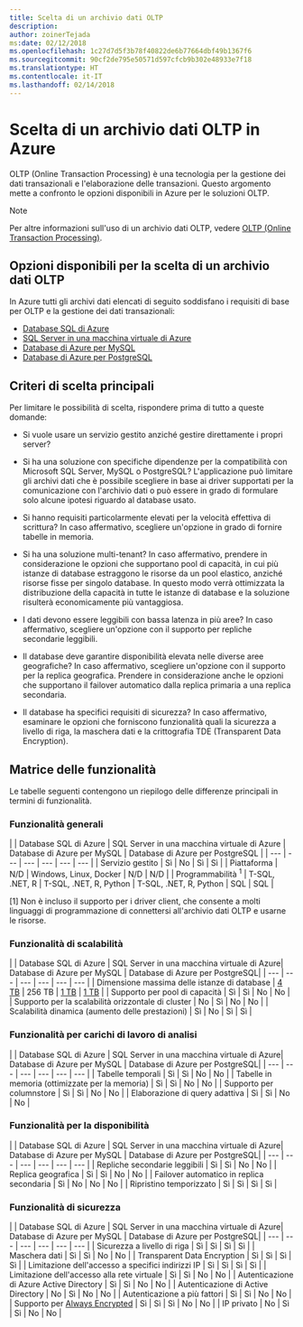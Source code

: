 ```yaml
---
title: Scelta di un archivio dati OLTP
description: 
author: zoinerTejada
ms:date: 02/12/2018
ms.openlocfilehash: 1c27d7d5f3b78f40822de6b77664dbf49b1367f6
ms.sourcegitcommit: 90cf2de795e50571d597cfcb9b302e48933e7f18
ms.translationtype: HT
ms.contentlocale: it-IT
ms.lasthandoff: 02/14/2018
---
```

# <a name="choosing-an-oltp-data-store-in-azure"></a>Scelta di un archivio dati OLTP in Azure

OLTP (Online Transaction Processing) è una tecnologia per la gestione dei dati transazionali e l'elaborazione delle transazioni. Questo argomento mette a confronto le opzioni disponibili in Azure per le soluzioni OLTP.

> [!NOTE]
> Per altre informazioni sull'uso di un archivio dati OLTP, vedere [OLTP (Online Transaction Processing)](../scenarios/online-analytical-processing.md).

## <a name="what-are-your-options-when-choosing-an-oltp-data-store"></a>Opzioni disponibili per la scelta di un archivio dati OLTP

In Azure tutti gli archivi dati elencati di seguito soddisfano i requisiti di base per OLTP e la gestione dei dati transazionali:

- [Database SQL di Azure](/azure/sql-database/)
- [SQL Server in una macchina virtuale di Azure](/azure/virtual-machines/windows/sql/virtual-machines-windows-sql-server-iaas-overview?toc=%2Fazure%2Fvirtual-machines%2Fwindows%2Ftoc.json)
- [Database di Azure per MySQL](/azure/mysql/)
- [Database di Azure per PostgreSQL](/azure/postgresql/)

## <a name="key-selection-criteria"></a>Criteri di scelta principali

Per limitare le possibilità di scelta, rispondere prima di tutto a queste domande:

- Si vuole usare un servizio gestito anziché gestire direttamente i propri server?

- Si ha una soluzione con specifiche dipendenze per la compatibilità con Microsoft SQL Server, MySQL o PostgreSQL? L'applicazione può limitare gli archivi dati che è possibile scegliere in base ai driver supportati per la comunicazione con l'archivio dati o può essere in grado di formulare solo alcune ipotesi riguardo al database usato.

- Si hanno requisiti particolarmente elevati per la velocità effettiva di scrittura? In caso affermativo, scegliere un'opzione in grado di fornire tabelle in memoria. 

- Si ha una soluzione multi-tenant? In caso affermativo, prendere in considerazione le opzioni che supportano pool di capacità, in cui più istanze di database estraggono le risorse da un pool elastico, anziché risorse fisse per singolo database. In questo modo verrà ottimizzata la distribuzione della capacità in tutte le istanze di database e la soluzione risulterà economicamente più vantaggiosa.

- I dati devono essere leggibili con bassa latenza in più aree? In caso affermativo, scegliere un'opzione con il supporto per repliche secondarie leggibili.

- Il database deve garantire disponibilità elevata nelle diverse aree geografiche? In caso affermativo, scegliere un'opzione con il supporto per la replica geografica. Prendere in considerazione anche le opzioni che supportano il failover automatico dalla replica primaria a una replica secondaria.

- Il database ha specifici requisiti di sicurezza? In caso affermativo, esaminare le opzioni che forniscono funzionalità quali la sicurezza a livello di riga, la maschera dati e la crittografia TDE (Transparent Data Encryption).

## <a name="capability-matrix"></a>Matrice delle funzionalità

Le tabelle seguenti contengono un riepilogo delle differenze principali in termini di funzionalità.

### <a name="general-capabilities"></a>Funzionalità generali 
| | Database SQL di Azure | SQL Server in una macchina virtuale di Azure | Database di Azure per MySQL | Database di Azure per PostgreSQL |
| --- | --- | --- | --- | --- | --- |
| Servizio gestito | Sì | No  | Sì | Sì |
| Piattaforma | N/D | Windows, Linux, Docker | N/D | N/D |
| Programmabilità <sup>1</sup> | T-SQL, .NET, R | T-SQL, .NET, R, Python | T-SQL, .NET, R, Python | SQL | SQL |

[1] Non è incluso il supporto per i driver client, che consente a molti linguaggi di programmazione di connettersi all'archivio dati OLTP e usarne le risorse.

### <a name="scalability-capabilities"></a>Funzionalità di scalabilità
| | Database SQL di Azure | SQL Server in una macchina virtuale di Azure| Database di Azure per MySQL | Database di Azure per PostgreSQL|
| --- | --- | --- | --- | --- | --- |
| Dimensione massima delle istanze di database | [4 TB](/azure/sql-database/sql-database-resource-limits) | 256 TB | [1 TB](/azure/mysql/concepts-limits) | [1 TB](/azure/postgresql/concepts-limits) |
| Supporto per pool di capacità  | Sì | Sì | No  | No  |
| Supporto per la scalabilità orizzontale di cluster  | No  | Sì | No  | No  |
| Scalabilità dinamica (aumento delle prestazioni)  | Sì | No  | Sì | Sì |

### <a name="analytic-workload-capabilities"></a>Funzionalità per carichi di lavoro di analisi
| | Database SQL di Azure | SQL Server in una macchina virtuale di Azure| Database di Azure per MySQL | Database di Azure per PostgreSQL|
| --- | --- | --- | --- | --- | --- | 
| Tabelle temporali | Sì | Sì | No  | No  |
| Tabelle in memoria (ottimizzate per la memoria) | Sì | Sì | No  | No  |
| Supporto per columnstore | Sì | Sì | No  | No  |
| Elaborazione di query adattiva | Sì | Sì | No  | No  |

### <a name="availability-capabilities"></a>Funzionalità per la disponibilità
| | Database SQL di Azure | SQL Server in una macchina virtuale di Azure| Database di Azure per MySQL | Database di Azure per PostgreSQL|
| --- | --- | --- | --- | --- | --- | 
| Repliche secondarie leggibili | Sì | Sì | No  | No  | 
| Replica geografica | Sì | Sì | No  | No  | 
| Failover automatico in replica secondaria | Sì | No  | No  | No |
| Ripristino temporizzato | Sì | Sì | Sì | Sì |

### <a name="security-capabilities"></a>Funzionalità di sicurezza
| | Database SQL di Azure | SQL Server in una macchina virtuale di Azure| Database di Azure per MySQL | Database di Azure per PostgreSQL|
| --- | --- | --- | --- | --- | --- | 
| Sicurezza a livello di riga | Sì | Sì | Sì | Sì |
| Maschera dati | Sì | Sì | No  | No  |
| Transparent Data Encryption | Sì | Sì | Sì | Sì |
| Limitazione dell'accesso a specifici indirizzi IP | Sì | Sì | Sì | Sì |
| Limitazione dell'accesso alla rete virtuale | Sì | Sì | No  | No  |
| Autenticazione di Azure Active Directory | Sì | Sì | No  | No  |
| Autenticazione di Active Directory | No  | Sì | No  | No  |
| Autenticazione a più fattori | Sì | Sì | No  | No  |
| Supporto per [Always Encrypted](/sql/relational-databases/security/encryption/always-encrypted-database-engine) | Sì | Sì | Sì | No  | No  |
| IP privato | No  | Sì | Sì | No  | No  |

